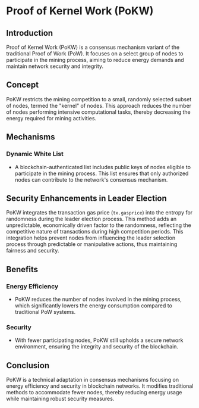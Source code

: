 # Proof of Kernel Work (PoKW)

## Introduction
Proof of Kernel Work (PoKW) is a consensus mechanism variant of the traditional Proof of Work (PoW). It focuses on a select group of nodes to participate in the mining process, aiming to reduce energy demands and maintain network security and integrity.

## Concept
PoKW restricts the mining competition to a small, randomly selected subset of nodes, termed the "kernel" of nodes. This approach reduces the number of nodes performing intensive computational tasks, thereby decreasing the energy required for mining activities.

## Mechanisms

### Dynamic White List
- A blockchain-authenticated list includes public keys of nodes eligible to participate in the mining process. This list ensures that only authorized nodes can contribute to the network's consensus mechanism.

## Security Enhancements in Leader Election
PoKW integrates the transaction gas price (`tx.gasprice`) into the entropy for randomness during the leader election process. This method adds an unpredictable, economically driven factor to the randomness, reflecting the competitive nature of transactions during high competition periods. This integration helps prevent nodes from influencing the leader selection process through predictable or manipulative actions, thus maintaining fairness and security.

## Benefits

### Energy Efficiency
- PoKW reduces the number of nodes involved in the mining process, which significantly lowers the energy consumption compared to traditional PoW systems.

### Security
- With fewer participating nodes, PoKW still upholds a secure network environment, ensuring the integrity and security of the blockchain.

## Conclusion
PoKW is a technical adaptation in consensus mechanisms focusing on energy efficiency and security in blockchain networks. It modifies traditional methods to accommodate fewer nodes, thereby reducing energy usage while maintaining robust security measures.

